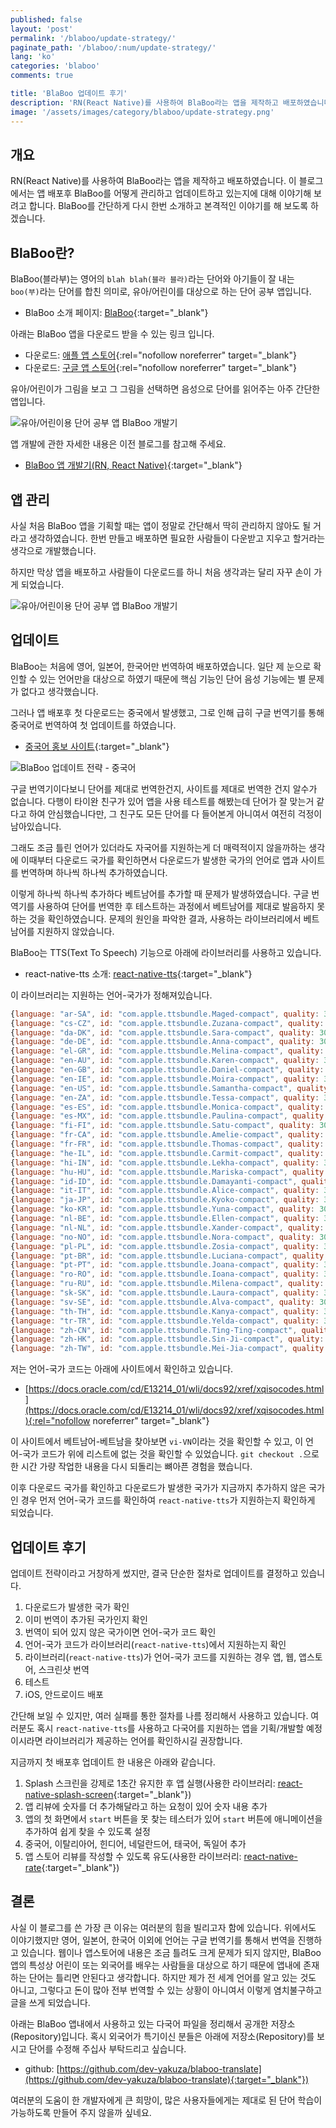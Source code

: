 ```yaml
---
published: false
layout: 'post'
permalink: '/blaboo/update-strategy/'
paginate_path: '/blaboo/:num/update-strategy/'
lang: 'ko'
categories: 'blaboo'
comments: true

title: 'BlaBoo 업데이트 후기'
description: 'RN(React Native)를 사용하여 BlaBoo라는 앱을 제작하고 배포하였습니다. 앱 배포후 BlaBoo는 어떤 업데이트 하고 있는지에 대해 설명합니다.'
image: '/assets/images/category/blaboo/update-strategy.png'
---
```



## 개요
RN(React Native)를 사용하여 BlaBoo라는 앱을 제작하고 배포하였습니다. 이 블로그에서는 앱 배포후 BlaBoo를 어떻게 관리하고 업데이트하고 있는지에 대해 이야기해 보려고 합니다. BlaBoo를 간단하게 다시 한번 소개하고 본격적인 이야기를 해 보도록 하겠습니다.


## BlaBoo란?
BlaBoo(블라부)는 영어의 ```blah blah(블라 블라)```라는 단어와 아기들이 잘 내는 ```boo(부)```라는 단어를 합친 의미로, 유아/어린이를 대상으로 하는 단어 공부 앱입니다.

- BlaBoo 소개 페이지: [BlaBoo]( https://dev-yakuza.github.io/app/blaboo/ko/){:target="_blank"}

아래는 BlaBoo 앱을 다운로드 받을 수 있는 링크 입니다.

- 다운로드: [애플 앱 스토어](https://itunes.apple.com/app/blaboo/id1441741187){:rel="nofollow noreferrer" target="_blank"}
- 다운로드: [구글 앱 스토어](https://play.google.com/store/apps/details?id=io.github.dev.yakuza.blaboo){:rel="nofollow noreferrer" target="_blank"}

유아/어린이가 그림을 보고 그 그림을 선택하면 음성으로 단어를 읽어주는 아주 간단한 앱입니다.

![유아/어린이용 단어 공부 앱 BlaBoo 개발기](/assets/images/category/blaboo/update-strategy/app_concept.png)

앱 개발에 관한 자세한 내용은 이전 블로그를 참고해 주세요.

- [BlaBoo 앱 개발기(RN, React Native)]({{site.url}}/react-native/development-journal/){:target="_blank"}


## 앱 관리
사실 처음 BlaBoo 앱을 기획할 때는 앱이 정말로 간단해서 딱히 관리하지 않아도 될 거라고 생각하였습니다. 한번 만들고 배포하면 필요한 사람들이 다운받고 지우고 할거라는 생각으로 개발했습니다.

하지만 막상 앱을 배포하고 사람들이 다운로드를 하니 처음 생각과는 달리 자꾸 손이 가게 되었습니다.

![유아/어린이용 단어 공부 앱 BlaBoo 개발기](/assets/images/category/blaboo/update-strategy/blaboo_analytics.png)

## 업데이트
BlaBoo는 처음에 영어, 일본어, 한국어만 번역하여 배포하였습니다. 일단 제 눈으로 확인할 수 있는 언어만을 대상으로 하였기 때문에 핵심 기능인 단어 음성 기능에는 별 문제가 없다고 생각했습니다.

그러나 앱 배포후 첫 다운로드는 중국에서 발생했고, 그로 인해 급히 구글 번역기를 통해 중국어로 번역하여 첫 업데이트를 하였습니다.

- [중국어 홍보 사이트](https://dev-yakuza.github.io/app/blaboo/zh/){:target="_blank"}

![BlaBoo 업데이트 전략 - 중국어](/assets/images/category/blaboo/update-strategy/blaboo_zh.png)

구글 번역기이다보니 단어를 제대로 번역한건지, 사이트를 제대로 번역한 건지 알수가 없습니다. 다행이 타이완 친구가 있어 앱을 사용 테스트를 해봤는데 단어가 잘 맞는거 같다고 하여 안심했습니다만, 그 친구도 모든 단어를 다 들어본게 아니여서 여전히 걱정이 남아있습니다.

그래도 조금 틀린 언어가 있더라도 자국어를 지원하는게 더 매력적이지 않을까하는 생각에 이때부터 다운로드 국가를 확인하면서 다운로드가 발생한 국가의 언어로 앱과 사이트를 번역하며 하나씩 하나씩 추가하였습니다.

이렇게 하나씩 하나씩 추가하다 베트남어를 추가할 때 문제가 발생하였습니다. 구글 번역기를 사용하여 단어를 번역한 후 테스트하는 과정에서 베트남어를 제대로 발음하지 못하는 것을 확인하였습니다. 문제의 원인을 파악한 결과, 사용하는 라이브러리에서 베트남어를 지원하지 않았습니다.

BlaBoo는 TTS(Text To Speech) 기능으로 아래에 라이브러리를 사용하고 있습니다.

- react-native-tts 소개: [react-native-tts]({{site.url}}/react-native/react-native-tts/){:target="_blank"}

이 라이브러리는 지원하는 언어-국가가 정해져있습니다.

```js
{language: "ar-SA", id: "com.apple.ttsbundle.Maged-compact", quality: 300, name: "Maged"}
{language: "cs-CZ", id: "com.apple.ttsbundle.Zuzana-compact", quality: 300, name: "Zuzana"}
{language: "da-DK", id: "com.apple.ttsbundle.Sara-compact", quality: 300, name: "Sara"}
{language: "de-DE", id: "com.apple.ttsbundle.Anna-compact", quality: 300, name: "Anna"}
{language: "el-GR", id: "com.apple.ttsbundle.Melina-compact", quality: 300, name: "Melina"}
{language: "en-AU", id: "com.apple.ttsbundle.Karen-compact", quality: 300, name: "Karen"}
{language: "en-GB", id: "com.apple.ttsbundle.Daniel-compact", quality: 300, name: "Daniel"}
{language: "en-IE", id: "com.apple.ttsbundle.Moira-compact", quality: 300, name: "Moira"}
{language: "en-US", id: "com.apple.ttsbundle.Samantha-compact", quality: 300, name: "Samantha"}
{language: "en-ZA", id: "com.apple.ttsbundle.Tessa-compact", quality: 300, name: "Tessa"}
{language: "es-ES", id: "com.apple.ttsbundle.Monica-compact", quality: 300, name: "Monica"}
{language: "es-MX", id: "com.apple.ttsbundle.Paulina-compact", quality: 300, name: "Paulina"}
{language: "fi-FI", id: "com.apple.ttsbundle.Satu-compact", quality: 300, name: "Satu"}
{language: "fr-CA", id: "com.apple.ttsbundle.Amelie-compact", quality: 300, name: "Amelie"}
{language: "fr-FR", id: "com.apple.ttsbundle.Thomas-compact", quality: 300, name: "Thomas"}
{language: "he-IL", id: "com.apple.ttsbundle.Carmit-compact", quality: 300, name: "Carmit"}
{language: "hi-IN", id: "com.apple.ttsbundle.Lekha-compact", quality: 300, name: "Lekha"}
{language: "hu-HU", id: "com.apple.ttsbundle.Mariska-compact", quality: 300, name: "Mariska"}
{language: "id-ID", id: "com.apple.ttsbundle.Damayanti-compact", quality: 300, name: "Damayanti"}
{language: "it-IT", id: "com.apple.ttsbundle.Alice-compact", quality: 300, name: "Alice"}
{language: "ja-JP", id: "com.apple.ttsbundle.Kyoko-compact", quality: 300, name: "Kyoko"}
{language: "ko-KR", id: "com.apple.ttsbundle.Yuna-compact", quality: 300, name: "Yuna"}
{language: "nl-BE", id: "com.apple.ttsbundle.Ellen-compact", quality: 300, name: "Ellen"}
{language: "nl-NL", id: "com.apple.ttsbundle.Xander-compact", quality: 300, name: "Xander"}
{language: "no-NO", id: "com.apple.ttsbundle.Nora-compact", quality: 300, name: "Nora"}
{language: "pl-PL", id: "com.apple.ttsbundle.Zosia-compact", quality: 300, name: "Zosia"}
{language: "pt-BR", id: "com.apple.ttsbundle.Luciana-compact", quality: 300, name: "Luciana"}
{language: "pt-PT", id: "com.apple.ttsbundle.Joana-compact", quality: 300, name: "Joana"}
{language: "ro-RO", id: "com.apple.ttsbundle.Ioana-compact", quality: 300, name: "Ioana"}
{language: "ru-RU", id: "com.apple.ttsbundle.Milena-compact", quality: 300, name: "Milena"}
{language: "sk-SK", id: "com.apple.ttsbundle.Laura-compact", quality: 300, name: "Laura"}
{language: "sv-SE", id: "com.apple.ttsbundle.Alva-compact", quality: 300, name: "Alva"}
{language: "th-TH", id: "com.apple.ttsbundle.Kanya-compact", quality: 300, name: "Kanya"}
{language: "tr-TR", id: "com.apple.ttsbundle.Yelda-compact", quality: 300, name: "Yelda"}
{language: "zh-CN", id: "com.apple.ttsbundle.Ting-Ting-compact", quality: 300, name: "Ting-Ting"}
{language: "zh-HK", id: "com.apple.ttsbundle.Sin-Ji-compact", quality: 300, name: "Sin-Ji"}
{language: "zh-TW", id: "com.apple.ttsbundle.Mei-Jia-compact", quality: 300, name: "Mei-Jia"}
```

저는 언어-국가 코드는 아래에 사이트에서 확인하고 있습니다.

- [https://docs.oracle.com/cd/E13214_01/wli/docs92/xref/xqisocodes.html](https://docs.oracle.com/cd/E13214_01/wli/docs92/xref/xqisocodes.html){:rel="nofollow noreferrer" target="_blank"}

이 사이트에서 베트남어-베트남을 찾아보면 ```vi-VN```이라는 것을 확인할 수 있고, 이 언어-국가 코드가 위에 리스트에 없는 것을 확인할 수 있었습니다. ```git checkout .```으로 한 시간 가량 작업한 내용을 다시 되돌리는 뼈아픈 경험을 했습니다.

이후 다운로드 국가를 확인하고 다운로드가 발생한 국가가 지금까지 추가하지 않은 국가인 경우 먼저 언어-국가 코드를 확인하여 ```react-native-tts```가 지원하는지 확인하게 되었습니다.

## 업데이트 후기
업데이트 전략이라고 거창하게 썼지만, 결국 단순한 절차로 업데이트를 결정하고 있습니다.

1. 다운로드가 발생한 국가 확인
1. 이미 번역이 추가된 국가인지 확인
1. 번역이 되어 있지 않은 국가이면 언어-국가 코드 확인
1. 언어-국가 코드가 라이브러리(```react-native-tts```)에서 지원하는지 확인
1. 라이브러리(```react-native-tts```)가 언어-국가 코드를 지원하는 경우 앱, 웹, 앱스토어, 스크린샷 번역
1. 테스트
1. iOS, 안드로이드 배포

간단해 보일 수 있지만, 여러 실패를 통한 절차를 나름 정리해서 사용하고 있습니다. 여러분도 혹시 ```react-native-tts```를 사용하고 다국어를 지원하는 앱을 기획/개발할 예정이시라면 라이브러리가 제공하는 언어를 확인하시길 권장합니다.

지금까지 첫 배포후 업데이트 한 내용은 아래와 같습니다.

1. Splash 스크린을 강제로 1초간 유지한 후 앱 실행(사용한 라이브러리: [react-native-splash-screen]({{site.url}}/react-native/react-native-splash-screen/){:target="_blank"})
1. 앱 리뷰에 숫자를 더 추가해달라고 하는 요청이 있어 숫자 내용 추가
1. 앱의 첫 화면에서 ```start``` 버튼을 못 찾는 테스터가 있어 ```start``` 버튼에 애니메이션을 추가하여 쉽게 찾을 수 있도록 설정
1. 중국어, 이탈리아어, 힌디어, 네덜란드어, 태국어, 독일어 추가
1. 앱 스토어 리뷰를 작성할 수 있도록 유도(사용한 라이브러리: [react-native-rate]({{site.url}}/react-native/react-native-rate/){:target="_blank"})

## 결론
사실 이 블로그를 쓴 가장 큰 이유는 여러분의 힘을 빌리고자 함에 있습니다. 위에서도 이야기했지만 영어, 일본어, 한국어 이외에 언어는 구글 번역기를 통해서 번역을 진행하고 있습니다. 웹이나 앱스토어에 내용은 조금 틀려도 크게 문제가 되지 않지만, BlaBoo 앱의 특성상 어린이 또는 외국어를 배우는 사람들을 대상으로 하기 때문에 앱내에 존재하는 단어는 틀리면 안된다고 생각합니다. 하지만 제가 전 세계 언어를 알고 있는 것도 아니고, 그렇다고 돈이 많아 전부 번역할 수 있는 상황이 아니여서 이렇게 염치불구하고 글을 쓰게 되었습니다.

아래는 BlaBoo 앱내에서 사용하고 있는 다국어 파일을 정리해서 공개한 저장소(Repository)입니다. 혹시 외국어가 특기이신 분들은 아래에 저장소(Repository)를 보시고 단어를 수정해 주십사 부탁드리고 싶습니다.

- github: [https://github.com/dev-yakuza/blaboo-translate](https://github.com/dev-yakuza/blaboo-translate){:target="_blank"})

여러분의 도움이 한 개발자에게 큰 희망이, 많은 사용자들에게는 제대로 된 단어 학습이 가능하도록 만들어 주지 않을까 싶네요.
